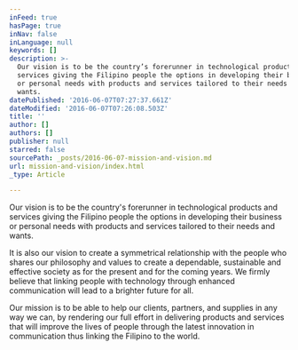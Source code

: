 ```yaml
---
inFeed: true
hasPage: true
inNav: false
inLanguage: null
keywords: []
description: >-
  Our vision is to be the country’s forerunner in technological products and
  services giving the Filipino people the options in developing their business
  or personal needs with products and services tailored to their needs and
  wants. 
datePublished: '2016-06-07T07:27:37.661Z'
dateModified: '2016-06-07T07:26:08.503Z'
title: ''
author: []
authors: []
publisher: null
starred: false
sourcePath: _posts/2016-06-07-mission-and-vision.md
url: mission-and-vision/index.html
_type: Article

---
```

Our vision is to be the country's forerunner in technological products and services giving the Filipino people the options in developing their business or personal needs with products and services tailored to their needs and wants.

It is also our vision to create a symmetrical relationship with the people who shares our philosophy and values to create a dependable, sustainable and effective society as for the present and for the coming years. We firmly believe that linking people with technology through enhanced communication will lead to a brighter future for all.

Our mission is to be able to help our clients, partners, and supplies in any way we can, by rendering our full effort in delivering products and services that will improve the lives of people through the latest innovation in communication thus linking the Filipino to the world.